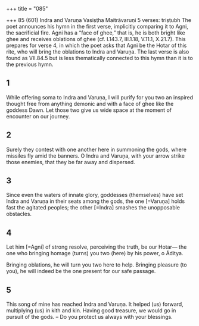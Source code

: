 +++
title = "085"

+++
85 (601)
Indra and Varuṇa
Vasiṣṭha Maitrāvaruṇi
5 verses: triṣṭubh
The poet announces his hymn in the first verse, implicitly comparing it to Agni,  the sacrificial fire. Agni has a “face of ghee,” that is, he is both bright like ghee and  receives oblations of ghee (cf. I.143.7, III.1.18, V.11.1, X.21.7). This prepares for  verse 4, in which the poet asks that Agni be the Hotar of this rite, who will bring  the oblations to Indra and Varuṇa. The last verse is also found as VII.84.5 but is less  thematically connected to this hymn than it is to the previous hymn.
## 1
While offering soma to Indra and Varuṇa, I will purify for you two an  inspired thought free from anything demonic
and with a face of ghee like the goddess Dawn. Let those two give us  wide space at the moment of encounter on our journey.
## 2
Surely they contest with one another here in summoning the gods, where  missiles fly amid the banners.
O Indra and Varuṇa, with your arrow strike those enemies, that they be  far away and dispersed.
## 3
Since even the waters of innate glory, goddesses (themselves) have set  Indra and Varuṇa in their seats among the gods,
the one [=Varuṇa] holds fast the agitated peoples; the other [=Indra]  smashes the unopposable obstacles.
## 4
Let him [=Agni] of strong resolve, perceiving the truth, be our Hotar— the one who bringing homage (turns) you two (here) by his power, o  Āditya.

Bringing oblations, he will turn you two here to help. Bringing pleasure  (to you), he will indeed be the one present for our safe passage.
## 5
This song of mine has reached Indra and Varuṇa. It helped (us) forward,  multiplying (us) in kith and kin.
Having good treasure, we would go in pursuit of the gods. – Do you  protect us always with your blessings.